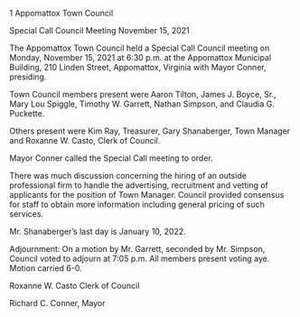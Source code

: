 1  Appomattox Town Council

Special Call Council Meeting
November 15, 2021

The Appomattox Town Council held a Special Call Council meeting on Monday, November 15,
2021 at 6:30 p.m. at the Appomattox Municipal Building, 210 Linden Street, Appomattox,
Virginia with Mayor Conner, presiding.

Town Council members present were Aaron Tilton, James J. Boyce, Sr., Mary Lou Spiggle,
Timothy W. Garrett, Nathan Simpson, and Claudia G. Puckette.

Others present were Kim Ray, Treasurer, Gary Shanaberger, Town Manager and Roxanne W.
Casto, Clerk of Council.

Mayor Conner called the Special Call meeting to order.

There was much discussion concerning the hiring of an outside professional firm to handle the
advertising, recruitment and vetting of applicants for the position of Town Manager.  Council
provided consensus for staff to obtain more information including general pricing of such
services.

Mr. Shanaberger’s last day is January 10, 2022.

Adjournment:
On a motion by Mr. Garrett, seconded by Mr. Simpson, Council voted to adjourn at 7:05 p.m.
All members present voting aye. Motion carried 6-0.

Roxanne W. Casto
Clerk of Council

Richard C. Conner, Mayor

